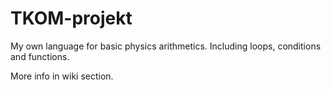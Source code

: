# TKOM-projekt
My own language for basic physics arithmetics.
Including loops, conditions and functions.

More info in wiki section.
